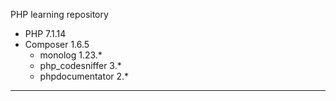    PHP learning repository
   
   
 - PHP 7.1.14
 - Composer 1.6.5
   - monolog 1.23.*
   - php_codesniffer 3.*
   - phpdocumentator 2.*
    
_____________
   
   